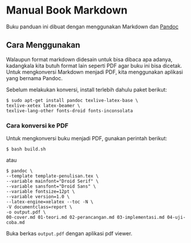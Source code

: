 # Manual Book Markdown

Buku panduan ini dibuat dengan menggunakan Markdown dan [Pandoc](http://johnmacfarlane.net/pandoc/index.html)

## Cara Menggunakan

Walaupun format markdown didesain untuk bisa dibaca apa adanya, kadangkala kita butuh format lain seperti PDF agar buku ini bisa dicetak. Untuk mengkonversi Markdown menjadi PDF, kita menggunakan aplikasi yang bernama Pandoc.

Sebelum melakukan konversi, install terlebih dahulu paket berikut:

    $ sudo apt-get install pandoc texlive-latex-base \
    texlive-xetex latex-beamer \
    texlive-lang-other fonts-droid fonts-inconsolata

### Cara konversi ke PDF

Untuk mengkonversi buku menjadi PDF, gunakan perintah berikut:

    $ bash build.sh
    
atau

    $ pandoc \
    --template template-penulisan.tex \
    --variable mainfont="Droid Serif" \
    --variable sansfont="Droid Sans" \
    --variable fontsize=12pt \
    --variable version=1.0 \
    --latex-engine=xelatex --toc -N \
    -V documentclass=report \
    -o output.pdf \
    00-cover.md 01-teori.md 02-perancangan.md 03-implementasi.md 04-uji-coba.md

Buka berkas `output.pdf` dengan aplikasi pdf viewer.
